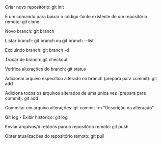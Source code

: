 
Criar novo repositório: git init

É um comando para baixar o código-fonte existente de um repositório remoto: git clone 

Novo branch: git branch <nome-do-branch>

Listar branch: git branch ou git branch --list

Excluindo branch: git branch -d <nome-da-branch>

Trocar de branch: git checkout <nome-da-branch>

Verifica alterações do branch: git status

Adicionar arquivo específico alterado no branch (prepara para commit): git add <arquivo>

Adiciona todos os arquivos alterados de uma única vez  (prepara para commit): git add .

Commitar um arquivo alterações: git commit -m "Descrição da alteração"

Git log - Exibir histórico: git log 

Enviar arquivos/diretórios para o repositório remoto: git push <remote> <nome-do-branch>

Obter atualizações do repositório remoto: git pull <remote>

